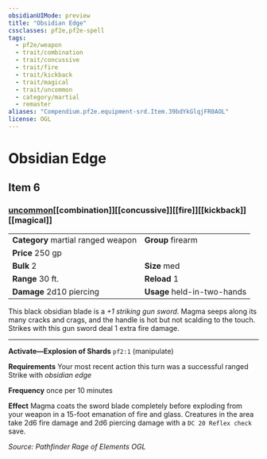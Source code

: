 ```yaml
---
obsidianUIMode: preview
title: "Obsidian Edge"
cssclasses: pf2e,pf2e-spell
tags:
  - pf2e/weapon
  - trait/combination
  - trait/concussive
  - trait/fire
  - trait/kickback
  - trait/magical
  - trait/uncommon
  - category/martial
  - remaster
aliases: "Compendium.pf2e.equipment-srd.Item.39bdYkGlqjFR0AOL"
license: OGL
---
```

# Obsidian Edge
## Item 6
### [uncommon](uncommon "Uncommon Rarity Trait")[[combination]][[concussive]][[fire]][[kickback]][[magical]]

|  |  |
| -- | -- |
| **Category** martial ranged weapon | **Group** firearm |
| **Price** 250 gp |  |
| **Bulk** 2 | **Size** med |
|**Range** 30 ft.| **Reload** 1|
| **Damage** 2d10 piercing  | **Usage** held-in-two-hands |



This black obsidian blade is a _+1 striking gun sword_. Magma seeps along its many cracks and crags, and the handle is hot but not scalding to the touch. Strikes with this gun sword deal 1 extra fire damage.

* * *

**Activate—Explosion of Shards** `pf2:1` (manipulate)

**Requirements** Your most recent action this turn was a successful ranged Strike with _obsidian edge_

**Frequency** once per 10 minutes

**Effect** Magma coats the sword blade completely before exploding from your weapon in a 15-foot emanation of fire and glass. Creatures in the area take 2d6 fire damage and 2d6 piercing damage with a `DC 20 Reflex check` save.

*Source: Pathfinder Rage of Elements*
*OGL*